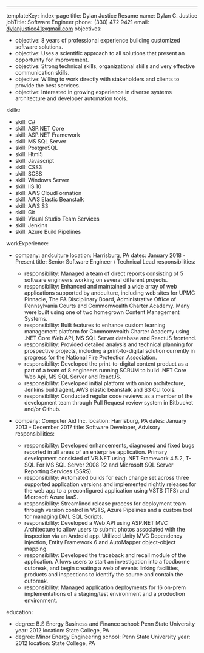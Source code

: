 ---

templateKey: index-page
title: Dylan Justice Resume
name: Dylan C. Justice
jobTitle: Software Engineer
phone: (330) 472 9421
email: dylanjustice41@gmail.com
objectives:

- objective: 8 years of professional experience building customized software solutions.
- objective: Uses a scientific approach to all solutions that present an opportunity for improvement.
- objective: Strong technical skills, organizational skills and very effective communication skills.
- objective: Willing to work directly with stakeholders and clients to provide the best services.
- objective: Interested in growing experience in diverse systems architecture and developer automation tools.

skills:

- skill: C#
- skill: ASP.NET Core
- skill: ASP.NET Framework
- skill: MS SQL Server
- skill: PostgreSQL
- skill: Html5
- skill: Javascript
- skill: CSS3
- skill: SCSS
- skill: Windows Server
- skill: IIS 10
- skill: AWS CloudFormation
- skill: AWS Elastic Beanstalk
- skill: AWS S3
- skill: Git
- skill: Visual Studio Team Services
- skill: Jenkins
- skill: Azure Build Pipelines

workExperience:

- company: andculture
  location: Harrisburg, PA
  dates: January 2018 - Present
  title: Senior Software Engineer / Technical Lead
  responsibilities:

  - responsibility: Managed a team of direct reports consisting of 5 software engineers working on several different projects.
  - responsibility: Enhanced and maintained a wide array of web applications supported by andculture, including web sites for UPMC Pinnacle, The PA Disciplinary Board, Administrative Office of Pennsylvania Courts and Commonwealth Charter Academy. Many were built using one of two homegrown Content Management Systems.
  - responsibility: Built features to enhance custom learning management platform for Commonwealth Charter Academy using .NET Core Web API, MS SQL Server database and ReactJS frontend.
  - responsibility: Provided detailed analysis and technical planning for prospective projects, including a print-to-digital solution currently in progress for the National Fire Protection Association.
  - responsibility: Developed the print-to-digital content product as a part of a team of 8 engineers running SCRUM to build .NET Core Web Api, MS SQL Server and ReactJS.
  - responsibility: Developed initial platform with onion architecture, Jenkins build agent, AWS elastic beanstalk and S3 CLI tools.
  - responsibility: Conducted regular code reviews as a member of the development team through Pull Request review system in Bitbucket and/or Github.

- company: Computer Aid Inc.
  location: Harrisburg, PA
  dates: January 2013 - December 2017
  title: Software Developer, Advisory
  responsibilities:
  - responsibility: Developed enhancements, diagnosed and fixed bugs reported in all areas of an enterprise application. Primary development consisted of VB.NET using .NET Framework 4.5.2, T-SQL For MS SQL Server 2008 R2 and Microsoft SQL Server Reporting Services (SSRS).
  - responsibility: Automated builds for each change set across three supported application versions and implemented nightly releases for the web app to a preconfigured application using VSTS (TFS) and Microsoft Azure IaaS.
  - responsibility: Streamlined release process for deployment team through version control in VSTS, Azure Pipelines and a custom tool for managing DML SQL Scripts.
  - responsibility: Developed a Web API using ASP.NET MVC Architecture to allow users to submit photos associated with the inspection via an Android app. Utilized Unity MVC Dependency injection, Entity Framework 6 and AutoMapper object-object mapping.
  - responsibility: Developed the traceback and recall module of the application. Allows users to start an investigation into a foodborne outbreak, and begin creating a web of events linking facilities, products and inspections to identify the source and contain the outbreak.
  - responsibility: Managed application deployments for 16 on-prem implementations of a staging/test environment and a production environment.

education:

- degree: B.S Energy Business and Finance
  school: Penn State University
  year: 2012
  location: State College, PA
- degree: Minor Energy Engineering
  school: Penn State University
  year: 2012
  location: State College, PA
